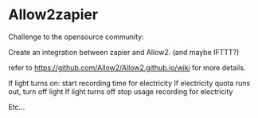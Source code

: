 # Allow2zapier

Challenge to the opensource community:

Create an integration between zapier and Allow2.
(and maybe IFTTT?)

refer to https://github.com/Allow2/Allow2.github.io/wiki for more details.

If light turns on: start recording time for electricity
If electricity quota runs out, turn off light
If light turns off stop usage recording for electricity

Etc...

